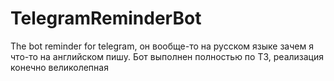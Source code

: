 # TelegramReminderBot
The bot reminder for telegram, он вообще-то на русском языке зачем я что-то на английском пишу. Бот выполнен полностью по ТЗ, реализация конечно великолепная 
